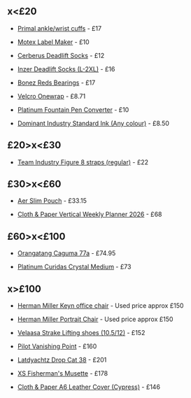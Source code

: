 ## x<£20

 - [Primal ankle/wrist cuffs](https://www.primalstrength.com/products/primal-performance-series-ankle-wrist-cuff) - £17

 - [Motex Label Maker](https://sanwacraft.com/products/motex-e-303-compact-embossing-label-maker) - £10

 - [Cerberus Deadlift Socks](https://cerberus-strength.com/products/deadlift-socks) - £12

 - [Inzer Deadlift Socks (L-2XL)](https://inzer.com/en-gb/products/power-lifting-socks) - £16

 - [Bonez Reds Bearings](https://vandemlongboardshop.co.uk/products/bones-reds-bearings) - £17

 - [Velcro Onewrap](https://www.cmwltd.co.uk/p/velcro-one-wrap-tie-200mm-x-20mm-yellow-25) - £8.71

 - [Platinum Fountain Pen Converter](https://www.clothandpaper.com/en-gb/collections/fountain-pens/products/platinum-fountain-pen-converter) - £10

 - [Dominant Industry Standard Ink (Any colour)](https://cultpens.com/products/dominant-industry-standard-bottled-ink-25ml) - £8.50


## £20>x<£30

 - [Team Industry Figure 8 straps (regular)](https://teamindustry.co.uk/products/industry-figure-8-lifting-straps) - £22

## £30>x<£60

 - [Aer Slim Pouch](https://aersf.co.uk/products/slim-pouch-1?country=GB) - £33.15

 - [Cloth & Paper Vertical Weekly Planner 2026](https://www.clothandpaper.com/en-gb/collections/2026-dated-collection/products/2026-planner-bundle-vertical-weekly-monday-start) - £68

## £60>x<£100

 - [Orangatang Caguma 77a](https://vandemlongboardshop.co.uk/products/orangatang-caguama-wheels-85mm) - £74.95

 - [Platinum Curidas Crystal Medium](https://www.clothandpaper.com/en-gb/collections/fountain-pens/products/platinum-curidas-fountain-pen-prism-crystal-medium) - £73

## x>£100

 - [Herman Miller Keyn office chair](https://www.ebay.co.uk/sch/i.html?_nkw=herman+miller+keyn&_sacat=0&_from=R40&_trksid=p2334524.m570.l1313&LH_TitleDesc=0&_odkw=herman+miller+cosm&_osacat=0) - Used price approx £150

 - [Herman Miller Portrait Chair](https://www.ebay.co.uk/sch/i.html?_nkw=herman+miller+portrait&_sacat=0&_from=R40&_trksid=p2334524.m570.l1313&LH_TitleDesc=0&_odkw=herman+miller+keyn&_osacat=0) - Used price approx £150

 - [Velaasa Strake Lifting shoes (10.5/12)](https://velaasa.com/products/velaasa-strake-olympic-weightlifting-shoe-in-winter-white?variant=33042428493847) - £152

 - [Pilot Vanishing Point](https://www.clothandpaper.com/en-gb/collections/fountain-pens/products/pilot-vanishing-point-fountain-pen) - £160

 - [Latdyachtz Drop Cat 38](https://vandemlongboardshop.co.uk/products/landyachtz-drop-cat-38-dune-drop-through-longboard) - £201

 - [XS Fisherman's Musette](https://www.bleu-de-chauffe.com/en/the-fisherman-s-musette/1793-fisherman-s-musette-xs-suede-ocher-3700716020916.html) - £178

 - [Cloth & Paper A6 Leather Cover (Cypress)](https://www.clothandpaper.com/en-gb/products/foundations-6-ring-leather-agenda-a5?variant=44510503502014) - £146
